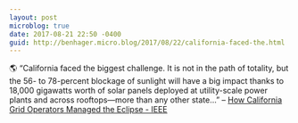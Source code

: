 ```yaml
---
layout: post
microblog: true
date: 2017-08-21 22:50 -0400
guid: http://benhager.micro.blog/2017/08/22/california-faced-the.html
---
```

🌎 “California faced the biggest challenge. It is not in the path of totality, but the 56- to 78-percent blockage of sunlight will have a big impact thanks to 18,000 gigawatts worth of solar panels deployed at utility-scale power plants and across rooftops—more than any other state…” – [How California Grid Operators Managed the Eclipse - IEEE](http://spectrum.ieee.org/energywise/green-tech/solar/how-california-grid-operators-managed-the-eclipse)

